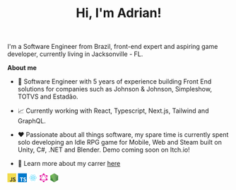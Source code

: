 
<h1 align="center">Hi, I'm Adrian!</h1>

<br />

I'm a Software Engineer from Brazil, front-end expert and aspiring game developer, currently living in Jacksonville - FL.  

**About me**

- 💼 Software Engineer with 5 years of experience building Front End solutions for companies such as Johnson & Johnson, Simpleshow, TOTVS and Estadão. 

- 📈 Currently working with React, Typescript, Next.js, Tailwind and GraphQL. 

- ❤️  Passionate about all things software, my spare time is currently spent solo developing an Idle RPG game for Mobile, Web and Steam built on Unity, C#, .NET and Blender. Demo coming soon on Itch.io!  

- 💬 Learn more about my carrer [here](https://www.linkedin.com/in/adrian-visnieski/)

<code><img height="20" alt="javascript" src="https://raw.githubusercontent.com/github/explore/80688e429a7d4ef2fca1e82350fe8e3517d3494d/topics/javascript/javascript.png"></code>
<code><img height="20" alt="typescript" src="https://raw.githubusercontent.com/github/explore/80688e429a7d4ef2fca1e82350fe8e3517d3494d/topics/typescript/typescript.png"></code>
<code><img height="20" alt="react" src="https://raw.githubusercontent.com/github/explore/80688e429a7d4ef2fca1e82350fe8e3517d3494d/topics/react/react.png"></code>
<code><img height="20" alt="graphql" src="https://raw.githubusercontent.com/github/explore/5c058a388828bb5fde0bcafd4bc867b5bb3f26f3/topics/graphql/graphql.png"></code>
<code><img height="20" alt="nodejs" src="https://raw.githubusercontent.com/github/explore/80688e429a7d4ef2fca1e82350fe8e3517d3494d/topics/nodejs/nodejs.png"></code> 
